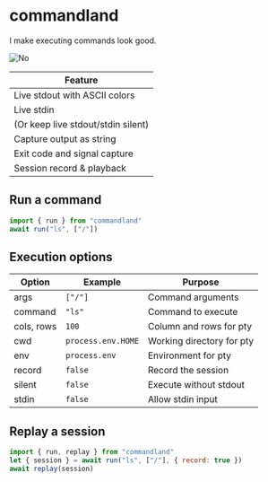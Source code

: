 # commandland

I make executing commands look good.

![No](https://cdn.vox-cdn.com/thumbor/LqIoaTI0uqtGV8kxZ-vC3yzWx9M=/cdn.vox-cdn.com/uploads/chorus_asset/file/6188437/giphy.0.gif)

| Feature |
| --- |
| Live stdout with ASCII colors |
| Live stdin |
| (Or keep live stdout/stdin silent) |
| Capture output as string |
| Exit code and signal capture |
| Session record & playback |

## Run a command

```js
import { run } from "commandland"
await run("ls", ["/"])
```

## Execution options

| Option | Example | Purpose |
| --- | --- | --- |
| args | `["/"]` | Command arguments |
| command | `"ls"` | Command to execute |
| cols, rows | `100` | Column and rows for pty |
| cwd | `process.env.HOME` | Working directory for pty |
| env | `process.env` | Environment for pty |
| record | `false` | Record the session |
| silent | `false` | Execute without stdout |
| stdin | `false` | Allow stdin input |

## Replay a session

```js
import { run, replay } from "commandland"
let { session } = await run("ls", ["/"], { record: true })
await replay(session)
```
